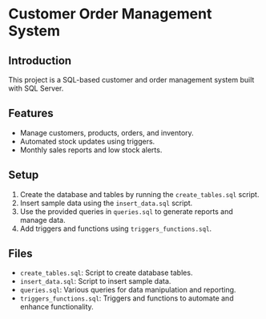 # Customer Order Management System

## Introduction
This project is a SQL-based customer and order management system built with SQL Server.

## Features
- Manage customers, products, orders, and inventory.
- Automated stock updates using triggers.
- Monthly sales reports and low stock alerts.

## Setup
1. Create the database and tables by running the `create_tables.sql` script.
2. Insert sample data using the `insert_data.sql` script.
3. Use the provided queries in `queries.sql` to generate reports and manage data.
4. Add triggers and functions using `triggers_functions.sql`.

## Files
- `create_tables.sql`: Script to create database tables.
- `insert_data.sql`: Script to insert sample data.
- `queries.sql`: Various queries for data manipulation and reporting.
- `triggers_functions.sql`: Triggers and functions to automate and enhance functionality.
